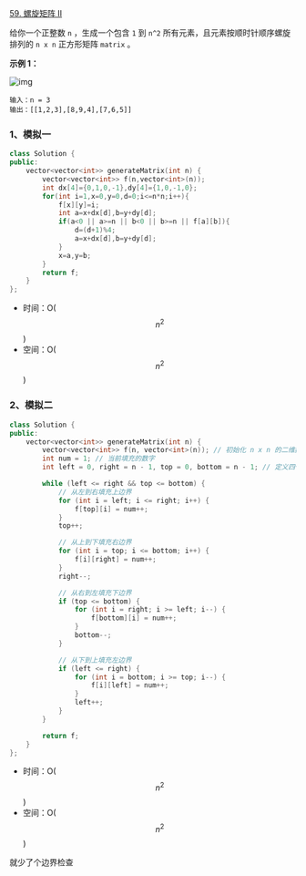 [59. 螺旋矩阵 II](https://leetcode.cn/problems/spiral-matrix-ii/)

给你一个正整数 `n` ，生成一个包含 `1` 到 `n^2` 所有元素，且元素按顺时针顺序螺旋排列的 `n x n` 正方形矩阵 `matrix` 。

 

**示例 1：**

![img](https://assets.leetcode.com/uploads/2020/11/13/spiraln.jpg)

```
输入：n = 3
输出：[[1,2,3],[8,9,4],[7,6,5]]
```



### 1、模拟一

```cpp
class Solution {
public:
    vector<vector<int>> generateMatrix(int n) {
        vector<vector<int>> f(n,vector<int>(n));
        int dx[4]={0,1,0,-1},dy[4]={1,0,-1,0};
        for(int i=1,x=0,y=0,d=0;i<=n*n;i++){
            f[x][y]=i;
            int a=x+dx[d],b=y+dy[d];
            if(a<0 || a>=n || b<0 || b>=n || f[a][b]){
                d=(d+1)%4;
                a=x+dx[d],b=y+dy[d];
            }
            x=a,y=b;
        }
        return f;
    }
};
```

- 时间：O($$n^2$$)
- 空间：O($$n^2$$)



### 2、模拟二

```cpp
class Solution {
public:
    vector<vector<int>> generateMatrix(int n) {
        vector<vector<int>> f(n, vector<int>(n)); // 初始化 n x n 的二维数组
        int num = 1; // 当前填充的数字
        int left = 0, right = n - 1, top = 0, bottom = n - 1; // 定义四个边界

        while (left <= right && top <= bottom) {
            // 从左到右填充上边界
            for (int i = left; i <= right; i++) {
                f[top][i] = num++;
            }
            top++;

            // 从上到下填充右边界
            for (int i = top; i <= bottom; i++) {
                f[i][right] = num++;
            }
            right--;

            // 从右到左填充下边界
            if (top <= bottom) {
                for (int i = right; i >= left; i--) {
                    f[bottom][i] = num++;
                }
                bottom--;
            }

            // 从下到上填充左边界
            if (left <= right) {
                for (int i = bottom; i >= top; i--) {
                    f[i][left] = num++;
                }
                left++;
            }
        }

        return f;
    }
};
```

- 时间：O($$n^2$$)
- 空间：O($$n^2$$)

就少了个边界检查